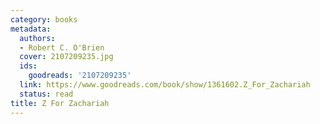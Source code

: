 ```yaml
---
category: books
metadata:
  authors:
  - Robert C. O'Brien
  cover: 2107209235.jpg
  ids:
    goodreads: '2107209235'
  link: https://www.goodreads.com/book/show/1361602.Z_For_Zachariah
  status: read
title: Z For Zachariah
---
```

